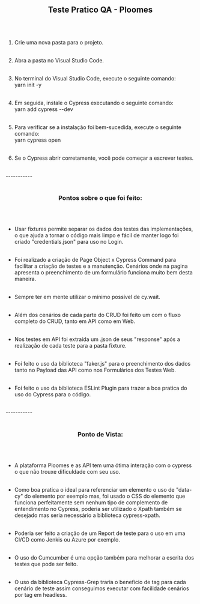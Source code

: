 <h2 align="center">Teste Pratico QA - Ploomes</h2><br><br> 

1. Crie uma nova pasta para o projeto.<br><br> 

2. Abra a pasta no Visual Studio Code.<br><br> 

3. No terminal do Visual Studio Code, execute o seguinte comando:<br> 
yarn init -y<br><br> 

4. Em seguida, instale o Cypress executando o seguinte comando:<br> 
yarn add cypress --dev<br><br> 

5. Para verificar se a instalação foi bem-sucedida, execute o seguinte comando:<br> 
yarn cypress open<br><br> 

6. Se o Cypress abrir corretamente, você pode começar a escrever testes.<br><br>

-----------<br><br>

<h3 align="center">Pontos sobre o que foi feito:</h3><br><br> 

* Usar fixtures permite separar os dados dos testes das implementações, o que ajuda a tornar o código mais limpo e fácil de manter logo foi criado "credentials.json" para uso no Login.<br><br>

* Foi realizado a criação de Page Object x Cypress Command para facilitar a criação de testes e a manutenção. Cenários onde na pagina apresenta o preenchimento de um formulário funciona muito bem desta maneira.<br><br>

* Sempre ter em mente utilizar o mínimo possível de cy.wait.<br><br>

* Além dos cenários de cada parte do CRUD foi feito um com o fluxo completo do CRUD, tanto em API como em Web.<br><br>

* Nos testes em API foi extraída um .json de seus "response" após a realização de cada teste para a pasta fixture.<br><br>

* Foi feito o uso da biblioteca "faker.js" para o preenchimento dos dados tanto no Payload das API como nos Formulários dos Testes Web.<br><br>

* Foi feito o uso da biblioteca ESLint Plugin para trazer a boa pratica do uso do Cypress para o código.<br><br>

-----------<br><br>

<h3 align="center">Ponto de Vista:</h3><br><br> 

* A plataforma Ploomes e as API tem uma ótima interação com o cypress o que não trouxe dificuldade com seu uso.<br><br>

* Como boa pratica o ideal para referenciar um elemento o uso de "data-cy" do elemento por exemplo mas, foi usado o CSS do elemento que funciona perfeitamente sem nenhum tipo de complemento de entendimento no Cypress, poderia ser utilizado o Xpath também se desejado mas seria necessário a biblioteca cypress-xpath.<br><br>

* Poderia ser feito a criação de um Report de teste para o uso em uma CI/CD como Jenkis ou Azure por exemplo.<br><br>

* O uso do Cumcumber é uma opção também para melhorar a escrita dos testes que pode ser feito.<br><br>

* O uso da biblioteca Cypress-Grep traria o beneficio de tag para cada cenário de teste assim conseguimos executar com facilidade cenários por tag em headless.<br><br>




